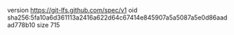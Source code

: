 version https://git-lfs.github.com/spec/v1
oid sha256:5fa10a6d361113a2416a622d64c67414e845907a5a5087a5e0d86aadad778b10
size 715
